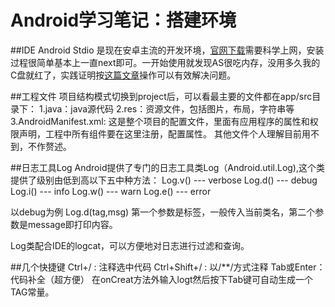 # Android学习笔记：搭建环境

##IDE
Android Stdio 是现在安卓主流的开发环境，[官网下载](http://developer.android.google.cn)需要科学上网，安装过程很简单基本上一直next即可。一开始使用就发现AS很吃内存，没用多久我的C盘就红了，实践证明按[这篇文章](https://www.jianshu.com/p/2d99644007da)操作可以有效解决问题。

##工程文件
项目结构模式切换到project后，可以看最主要的文件都在app/src目录下：
1.java：java源代码
2.res：资源文件，包括图片，布局，字符串等
3.AndroidManifest.xml:
这是整个项目的配置文件，里面有应用程序的属性和权限声明，工程中所有组件要在这里注册，配置属性。
其他文件个人理解目前用不到，不作赘述。

##日志工具Log
Android提供了专门的日志工具类Log（Android.util.Log),这个类提供了级别由低到高以下五中种方法：
Log.v() --- verbose
Log.d() --- debug
Log.i() --- info
Log.w() --- warn
Log.e() --- error

以debug为例 Log.d(tag,msg) 第一个参数是标签，一般传入当前类名，第二个参数是message即打印内容。

Log类配合IDE的logcat，可以方便地对日志进行过滤和查询。

##几个快捷键
Ctrl+/ :            注释选中代码
Ctrl+Shift+/ :   以/**/方式注释
Tab或Enter： 代码补全（超方便）
在onCreat方法外输入logt然后按下Tab键可自动生成一个TAG常量。
